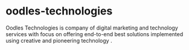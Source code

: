oodles-technologies
===================

Oodles Technologies is company of digital marketing and technology services with focus on offering end-to-end  best solutions implemented using creative and pioneering technology .